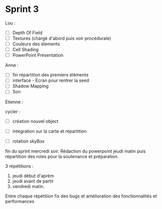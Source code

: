 # Sprint 3

Lou : 

- [ ] Depth Of Field
- [ ] Textures  (chargé d'abord puis voir procédurale)
- [ ] Couleurs des élements
- [ ] Cell Shading
- [ ] PowerPoint Présentation

Anne : 
- [ ] fin répartition des premiers éléments
- [ ] interface - Ecran pour rentrer la seed
- [ ] Shadow Mapping
- [ ] Son

Etienne : 

cycler : 
- [ ] création nouvel object
- [ ] integration sur la carte et répartition


- [ ] rotation skyBox


fin du sprint mercredi soir. 
Rédaction du powerpoint jeudi matin puis répartition des roles pour la soutenance et préparation.

3 répétitions : 
1. jeudi début d'aprèm
2. jeudi avant de partir
3. vendredi matin.

Entre chaque répétition fix des bugs et amélioration des fonctionnalités et performances

